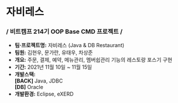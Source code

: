 # 자비레스

### / 비트캠프 214기 OOP Base CMD 프로젝트 /
- **팀·프로젝트명:** 자비레스 (Java & DB Restaurant)
- **팀원:** 김현우, 문가란, 유태우, 차상준
- **개요:** 주문, 결제, 예약, 메뉴관리, 멤버쉽관리 기능의 레스토랑 포스기 구현
- **기간:** 2021년 11월 10일 ~ 11월 15일
- **개발스택:**<br />**\[BACK\]** Java, JDBC<br />**\[DB\]** Oracle
- **개발환경:** Eclipse, eXERD